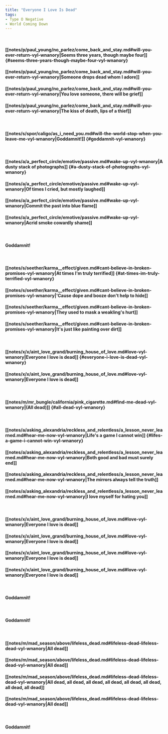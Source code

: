 ```yaml
---
title: "Everyone I Love Is Dead"
tags:
- Type O Negative
- World Coming Down
---
```

&nbsp;
#### [[notes/p/paul_young/no_parlez/come_back_and_stay.md#will-you-ever-return-vyl-wnanory|Seems three years, though maybe four]] {#seems-three-years-though-maybe-four-vyl-wnanory}
#### [[notes/p/paul_young/no_parlez/come_back_and_stay.md#will-you-ever-return-vyl-wnanory|Someone drops dead whom I adore]]
#### [[notes/p/paul_young/no_parlez/come_back_and_stay.md#will-you-ever-return-vyl-wnanory|You love someone, there will be grief]]
#### [[notes/p/paul_young/no_parlez/come_back_and_stay.md#will-you-ever-return-vyl-wnanory|The kiss of death, lips of a thief]]
&nbsp;
#### [[notes/s/spor/caligo/as_i_need_you.md#will-the-world-stop-when-you-leave-me-vyl-wnanory|Goddamnit!]] {#goddamnit-vyl-wnanory}
&nbsp;
#### [[notes/a/a_perfect_circle/emotive/passive.md#wake-up-vyl-wnanory|A dusty stack of photographs]] {#a-dusty-stack-of-photographs-vyl-wnanory}
#### [[notes/a/a_perfect_circle/emotive/passive.md#wake-up-vyl-wnanory|Of times I cried, but mostly laughed]]
#### [[notes/a/a_perfect_circle/emotive/passive.md#wake-up-vyl-wnanory|Commit the past into blue flame]]
#### [[notes/a/a_perfect_circle/emotive/passive.md#wake-up-vyl-wnanory|Acrid smoke cowardly shame]]
&nbsp;
#### Goddamnit!
&nbsp;
#### [[notes/s/seether/karma__effect/given.md#cant-believe-in-broken-promises-vyl-wnanory|At times I'm truly terrified]] {#at-times-im-truly-terrified-vyl-wnanory}
#### [[notes/s/seether/karma__effect/given.md#cant-believe-in-broken-promises-vyl-wnanory|'Cause dope and booze don't help to hide]]
#### [[notes/s/seether/karma__effect/given.md#cant-believe-in-broken-promises-vyl-wnanory|They used to mask a weakling's hurt]]
#### [[notes/s/seether/karma__effect/given.md#cant-believe-in-broken-promises-vyl-wnanory|It's just like painting over dirt]]
&nbsp;
#### [[notes/x/x/aint_love_grand/burning_house_of_love.md#love-vyl-wnanory|Everyone I love is dead]] {#everyone-i-love-is-dead-vyl-wnanory}
#### [[notes/x/x/aint_love_grand/burning_house_of_love.md#love-vyl-wnanory|Everyone I love is dead]]
&nbsp;
#### [[notes/m/mr_bungle/california/pink_cigarette.md#find-me-dead-vyl-wnanory|(All dead)]] {#all-dead-vyl-wnanory}
&nbsp;
#### [[notes/a/asking_alexandria/reckless_and_relentless/a_lesson_never_learned.md#hear-me-now-vyl-wnanory|Life's a game I cannot win]] {#lifes-a-game-i-cannot-win-vyl-wnanory}
#### [[notes/a/asking_alexandria/reckless_and_relentless/a_lesson_never_learned.md#hear-me-now-vyl-wnanory|Both good and bad must surely end]]
#### [[notes/a/asking_alexandria/reckless_and_relentless/a_lesson_never_learned.md#hear-me-now-vyl-wnanory|The mirrors always tell the truth]]
#### [[notes/a/asking_alexandria/reckless_and_relentless/a_lesson_never_learned.md#hear-me-now-vyl-wnanory|I love myself for hating you]]
&nbsp;
#### [[notes/x/x/aint_love_grand/burning_house_of_love.md#love-vyl-wnanory|Everyone I love is dead]]
#### [[notes/x/x/aint_love_grand/burning_house_of_love.md#love-vyl-wnanory|Everyone I love is dead]]
#### [[notes/x/x/aint_love_grand/burning_house_of_love.md#love-vyl-wnanory|Everyone I love is dead]]
#### [[notes/x/x/aint_love_grand/burning_house_of_love.md#love-vyl-wnanory|Everyone I love is dead]]
&nbsp;
#### Goddamnit!
&nbsp;
#### Goddamnit!
&nbsp;
#### [[notes/m/mad_season/above/lifeless_dead.md#lifeless-dead-lifeless-dead-vyl-wnanory|All dead]]
#### [[notes/m/mad_season/above/lifeless_dead.md#lifeless-dead-lifeless-dead-vyl-wnanory|All dead]]
#### [[notes/m/mad_season/above/lifeless_dead.md#lifeless-dead-lifeless-dead-vyl-wnanory|All dead, all dead, all dead, all dead, all dead, all dead, all dead, all dead]]
#### [[notes/m/mad_season/above/lifeless_dead.md#lifeless-dead-lifeless-dead-vyl-wnanory|All dead]]
&nbsp;
#### Goddamnit!
